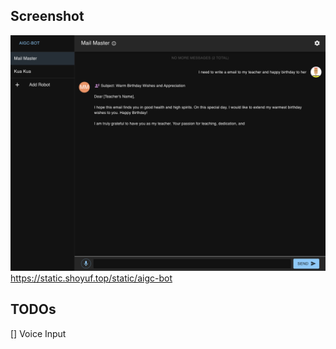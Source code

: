 ## Screenshot
![screenshot](/screenshots/screenshot.png)
https://static.shoyuf.top/static/aigc-bot

## TODOs

[] Voice Input